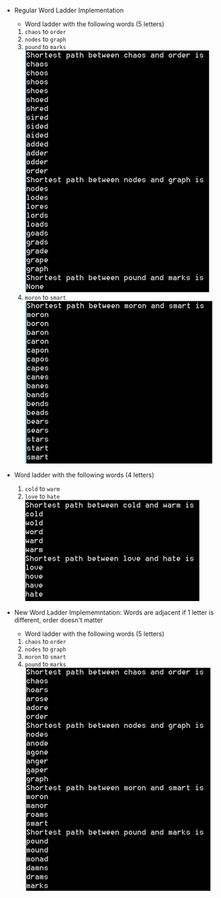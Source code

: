 - Regular Word Ladder Implementation    
    - Word ladder with the following words (5 letters)
    1.   `chaos` to `order`
    2.   `nodes` to `graph`
    3.   `pound` to `marks`</br>
![tayloa](images/shortest_paths_1.PNG)
    4.   `moron` to `smart` </br>
![tayloa](images/shortest_paths_2.PNG) </br>

- Word ladder with the following words (4 letters)
    1.   `cold` to `warm`
    2.   `love` to `hate`</br>
![tayloa](images/shortest_paths_3.PNG)

- New Word Ladder Implememntation: Words are adjacent if 1 letter is different, order doesn't matter
    - Word ladder with the following words (5 letters)
    1.   `chaos` to `order`
    2.   `nodes` to `graph`
    3.   `moron` to `smart`
    4.   `pound` to `marks` </br>
![tayloa](images/shortest_paths_4.PNG) </br>

